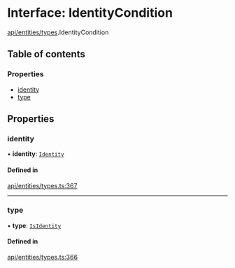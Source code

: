 # Interface: IdentityCondition

[api/entities/types](../wiki/api.entities.types).IdentityCondition

## Table of contents

### Properties

- [identity](../wiki/api.entities.types.IdentityCondition#identity)
- [type](../wiki/api.entities.types.IdentityCondition#type)

## Properties

### identity

• **identity**: [`Identity`](../wiki/api.entities.Identity.Identity)

#### Defined in

[api/entities/types.ts:367](https://github.com/PolymeshAssociation/polymesh-sdk/blob/f8a937f04/src/api/entities/types.ts#L367)

___

### type

• **type**: [`IsIdentity`](../wiki/api.entities.types.ConditionType#isidentity)

#### Defined in

[api/entities/types.ts:366](https://github.com/PolymeshAssociation/polymesh-sdk/blob/f8a937f04/src/api/entities/types.ts#L366)

